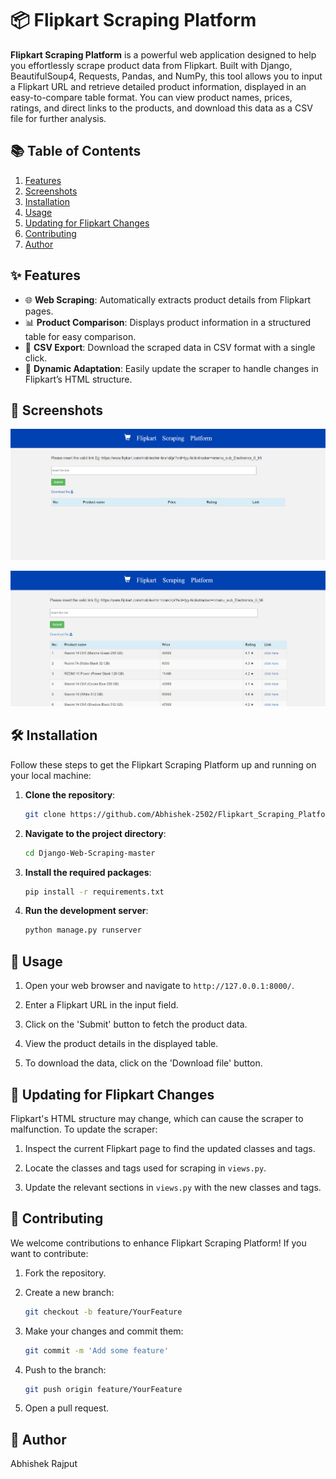 # 📦 Flipkart Scraping Platform


**Flipkart Scraping Platform** is a powerful web application designed to help you effortlessly scrape product data from Flipkart. Built with Django, BeautifulSoup4, Requests, Pandas, and NumPy, this tool allows you to input a Flipkart URL and retrieve detailed product information, displayed in an easy-to-compare table format. You can view product names, prices, ratings, and direct links to the products, and download this data as a CSV file for further analysis.


## 📚 Table of Contents

1. [Features](#-features)
2. [Screenshots](#-screenshots)
3. [Installation](#-installation)
4. [Usage](#-usage)
5. [Updating for Flipkart Changes](#-updating-for-flipkart-changes)
6. [Contributing](#-contributing)
7. [Author](#-author)


## ✨ Features

- 🌐 **Web Scraping**: Automatically extracts product details from Flipkart pages.
- 📊 **Product Comparison**: Displays product information in a structured table for easy comparison.
- 📁 **CSV Export**: Download the scraped data in CSV format with a single click.
- 🔄 **Dynamic Adaptation**: Easily update the scraper to handle changes in Flipkart’s HTML structure.

## 📸 Screenshots

![](Images/ss1.png)

![](Images/ss2.png)

## 🛠️ Installation

Follow these steps to get the Flipkart Scraping Platform up and running on your local machine:

1. **Clone the repository**:
    ```bash
    git clone https://github.com/Abhishek-2502/Flipkart_Scraping_Platform.git
    ```

2. **Navigate to the project directory**:
    ```bash
    cd Django-Web-Scraping-master
    ```

3. **Install the required packages**:
    ```bash
    pip install -r requirements.txt
    ```

4. **Run the development server**:
    ```bash
    python manage.py runserver
    ```

## 🌟 Usage

1. Open your web browser and navigate to `http://127.0.0.1:8000/`.

2. Enter a Flipkart URL in the input field.

3. Click on the 'Submit' button to fetch the product data.

4. View the product details in the displayed table.

5. To download the data, click on the 'Download file' button.

## 🔄 Updating for Flipkart Changes

Flipkart's HTML structure may change, which can cause the scraper to malfunction. To update the scraper:

1. Inspect the current Flipkart page to find the updated classes and tags.

2. Locate the classes and tags used for scraping in `views.py`.

3. Update the relevant sections in `views.py` with the new classes and tags.

## 🤝 Contributing

We welcome contributions to enhance Flipkart Scraping Platform! If you want to contribute:

1. Fork the repository.

2. Create a new branch:
    ```bash
    git checkout -b feature/YourFeature
    ```

3. Make your changes and commit them:
    ```bash
    git commit -m 'Add some feature'
    ```

4. Push to the branch:
    ```bash
    git push origin feature/YourFeature
    ```

5. Open a pull request.
   

## 🙏 Author

Abhishek Rajput
